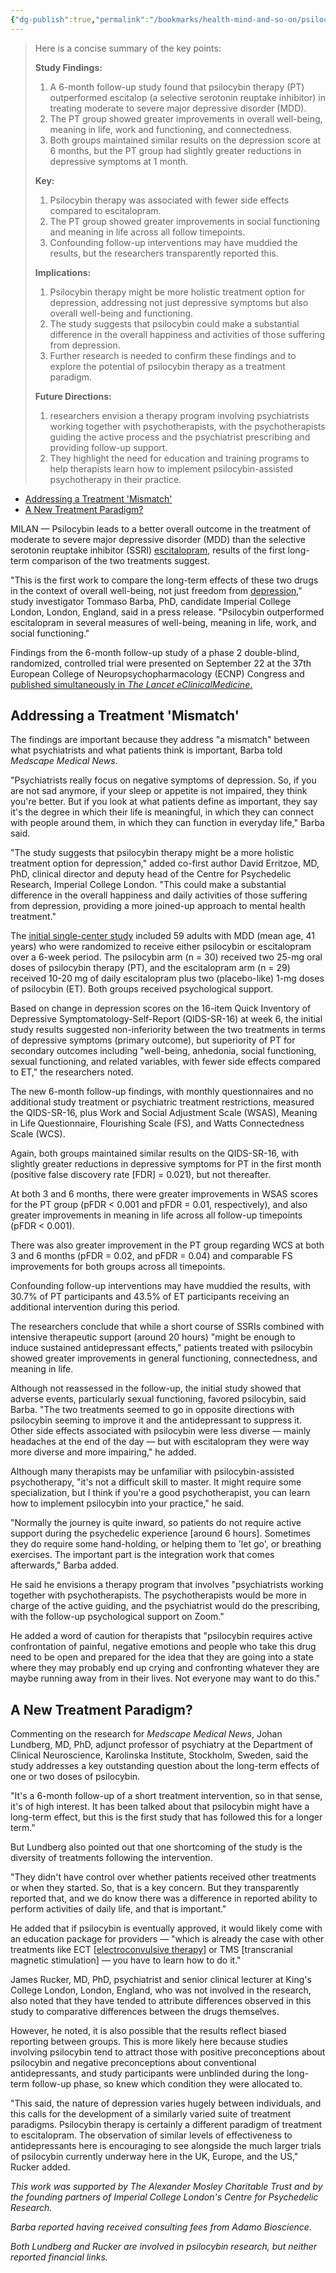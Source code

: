 ```yaml
---
{"dg-publish":true,"permalink":"/bookmarks/health-mind-and-so-on/psilocybin-bests-ssri-for-mdd-in-first-long-term-comparison/","tags":["adhd","drugs","halloffame","interesting","scientific"]}
---
```



> Here is a concise summary of the key points:
>
> **Study Findings:**
>
> 1. A 6-month follow-up study found that psilocybin therapy (PT) outperformed escitalop (a selective serotonin reuptake inhibitor) in treating moderate to severe major depressive disorder (MDD).
> 2. The PT group showed greater improvements in overall well-being, meaning in life, work and functioning, and connectedness.
> 3. Both groups maintained similar results on the depression score at 6 months, but the PT group had slightly greater reductions in depressive symptoms at 1 month.
>
> **Key:**
>
> 1. Psilocybin therapy was associated with fewer side effects compared to escitalopram.
> 2. The PT group showed greater improvements in social functioning and meaning in life across all follow timepoints.
> 3. Confounding follow-up interventions may have muddied the results, but the researchers transparently reported this.
>
> **Implications:**
>
> 1. Psilocybin therapy might be more holistic treatment option for depression, addressing not just depressive symptoms but also overall well-being and functioning.
> 2. The study suggests that psilocybin could make a substantial difference in the overall happiness and activities of those suffering from depression.
> 3. Further research is needed to confirm these findings and to explore the potential of psilocybin therapy as a treatment paradigm.
>
> **Future Directions:**
>
> 1. researchers envision a therapy program involving psychiatrists working together with psychotherapists, with the psychotherapists guiding the active process and the psychiatrist prescribing and providing follow-up support.
> 2. They highlight the need for education and training programs to help therapists learn how to implement psilocybin-assisted psychotherapy in their practice.

- [Addressing a Treatment 'Mismatch']()
- [A New Treatment Paradigm?]()

MILAN — Psilocybin leads to a better overall outcome in the treatment of moderate to severe major depressive disorder (MDD) than the selective serotonin reuptake inhibitor (SSRI) [escitalopram](https://reference.medscape.com/drug/lexapro-escitalopram-342961), results of the first long-term comparison of the two treatments suggest.

"This is the first work to compare the long-term effects of these two drugs in the context of overall well-being, not just freedom from [depression](https://emedicine.medscape.com/article/286759-overview)," study investigator Tommaso Barba, PhD, candidate Imperial College London, London, England, said in a press release. "Psilocybin outperformed escitalopram in several measures of well-being, meaning in life, work, and social functioning."

Findings from the 6-month follow-up study of a phase 2 double-blind, randomized, controlled trial were presented on September 22 at the 37th European College of Neuropsychopharmacology (ECNP) Congress and [published simultaneously in _The Lancet eClinicalMedicine_.](<https://www.thelancet.com/journals/eclinm/article/PIIS2589-5370(24)00378-X/fulltext>)

## **Addressing a Treatment 'Mismatch'**

The findings are important because they address "a mismatch" between what psychiatrists and what patients think is important, Barba told _Medscape Medical News_.

"Psychiatrists really focus on negative symptoms of depression. So, if you are not sad anymore, if your sleep or appetite is not impaired, they think you're better. But if you look at what patients define as important, they say it's the degree in which their life is meaningful, in which they can connect with people around them, in which they can function in everyday life," Barba said.

"The study suggests that psilocybin therapy might be a more holistic treatment option for depression," added co-first author David Erritzoe, MD, PhD, clinical director and deputy head of the Centre for Psychedelic Research, Imperial College London. "This could make a substantial difference in the overall happiness and daily activities of those suffering from depression, providing a more joined-up approach to mental health treatment."

The [initial single-center study](https://www.nejm.org/doi/10.1056/NEJMoa2032994) included 59 adults with MDD (mean age, 41 years) who were randomized to receive either psilocybin or escitalopram over a 6-week period. The psilocybin arm (n = 30) received two 25-mg oral doses of psilocybin therapy (PT), and the escitalopram arm (n = 29) received 10-20 mg of daily escitalopram plus two (placebo-like) 1-mg doses of psilocybin (ET). Both groups received psychological support.

Based on change in depression scores on the 16-item Quick Inventory of Depressive Symptomatology-Self-Report (QIDS-SR-16) at week 6, the initial study results suggested non-inferiority between the two treatments in terms of depressive symptoms (primary outcome), but superiority of PT for secondary outcomes including "well-being, anhedonia, social functioning, sexual functioning, and related variables, with fewer side effects compared to ET," the researchers noted.

The new 6-month follow-up findings, with monthly questionnaires and no additional study treatment or psychiatric treatment restrictions, measured the QIDS-SR-16, plus Work and Social Adjustment Scale (WSAS), Meaning in Life Questionnaire, Flourishing Scale (FS), and Watts Connectedness Scale (WCS).

Again, both groups maintained similar results on the QIDS-SR-16, with slightly greater reductions in depressive symptoms for PT in the first month (positive false discovery rate [FDR] = 0.021), but not thereafter.

At both 3 and 6 months, there were greater improvements in WSAS scores for the PT group (pFDR < 0.001 and pFDR = 0.01, respectively), and also greater improvements in meaning in life across all follow-up timepoints (pFDR < 0.001).

There was also greater improvement in the PT group regarding WCS at both 3 and 6 months (pFDR = 0.02, and pFDR = 0.04) and comparable FS improvements for both groups across all timepoints.

Confounding follow-up interventions may have muddied the results, with 30.7% of PT participants and 43.5% of ET participants receiving an additional intervention during this period.

The researchers conclude that while a short course of SSRIs combined with intensive therapeutic support (around 20 hours) "might be enough to induce sustained antidepressant effects," patients treated with psilocybin showed greater improvements in general functioning, connectedness, and meaning in life.

Although not reassessed in the follow-up, the initial study showed that adverse events, particularly sexual functioning, favored psilocybin, said Barba. "The two treatments seemed to go in opposite directions with psilocybin seeming to improve it and the antidepressant to suppress it. Other side effects associated with psilocybin were less diverse — mainly headaches at the end of the day — but with escitalopram they were way more diverse and more impairing," he added.

Although many therapists may be unfamiliar with psilocybin-assisted psychotherapy, "it's not a difficult skill to master. It might require some specialization, but I think if you're a good psychotherapist, you can learn how to implement psilocybin into your practice," he said.

"Normally the journey is quite inward, so patients do not require active support during the psychedelic experience [around 6 hours]. Sometimes they do require some hand-holding, or helping them to 'let go', or breathing exercises. The important part is the integration work that comes afterwards," Barba added.

He said he envisions a therapy program that involves "psychiatrists working together with psychotherapists. The psychotherapists would be more in charge of the active guiding, and the psychiatrist would do the prescribing, with the follow-up psychological support on Zoom."

He added a word of caution for therapists that "psilocybin requires active confrontation of painful, negative emotions and people who take this drug need to be open and prepared for the idea that they are going into a state where they may probably end up crying and confronting whatever they are maybe running away from in their lives. Not everyone may want to do this."

## **A New Treatment Paradigm?**

Commenting on the research for _Medscape Medical News_, Johan Lundberg, MD, PhD, adjunct professor of psychiatry at the Department of Clinical Neuroscience, Karolinska Institute, Stockholm, Sweden, said the study addresses a key outstanding question about the long-term effects of one or two doses of psilocybin.

"It's a 6-month follow-up of a short treatment intervention, so in that sense, it's of high interest. It has been talked about that psilocybin might have a long-term effect, but this is the first study that has followed this for a longer term."

But Lundberg also pointed out that one shortcoming of the study is the diversity of treatments following the intervention.

"They didn't have control over whether patients received other treatments or when they started. So, that is a key concern. But they transparently reported that, and we do know there was a difference in reported ability to perform activities of daily life, and that is important."

He added that if psilocybin is eventually approved, it would likely come with an education package for providers — "which is already the case with other treatments like ECT [[electroconvulsive therapy](https://emedicine.medscape.com/article/1525957-overview)] or TMS [transcranial magnetic stimulation] — you have to learn how to do it."

James Rucker, MD, PhD, psychiatrist and senior clinical lecturer at King's College London, London, England, who was not involved in the research, also noted that they have tended to attribute differences observed in this study to comparative differences between the drugs themselves.

However, he noted, it is also possible that the results reflect biased reporting between groups. This is more likely here because studies involving psilocybin tend to attract those with positive preconceptions about psilocybin and negative preconceptions about conventional antidepressants, and study participants were unblinded during the long-term follow-up phase, so knew which condition they were allocated to.

"This said, the nature of depression varies hugely between individuals, and this calls for the development of a similarly varied suite of treatment paradigms. Psilocybin therapy is certainly a different paradigm of treatment to escitalopram. The observation of similar levels of effectiveness to antidepressants here is encouraging to see alongside the much larger trials of psilocybin currently underway here in the UK, Europe, and the US," Rucker added.

_This work was supported by The Alexander Mosley Charitable Trust and by the founding partners of Imperial College London's Centre for Psychedelic Research._

_Barba reported having received consulting fees from Adamo Bioscience._

_Both Lundberg and Rucker are involved in psilocybin research, but neither reported financial links._
